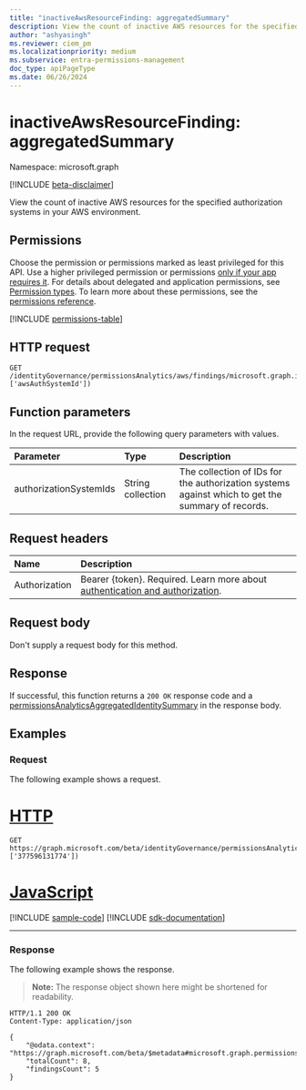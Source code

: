 ```yaml
---
title: "inactiveAwsResourceFinding: aggregatedSummary"
description: View the count of inactive AWS resources for the specified authorization systems in your AWS environment.
author: "ashyasingh"
ms.reviewer: ciem_pm
ms.localizationpriority: medium
ms.subservice: entra-permissions-management
doc_type: apiPageType
ms.date: 06/26/2024
---
```


# inactiveAwsResourceFinding: aggregatedSummary
Namespace: microsoft.graph

[!INCLUDE [beta-disclaimer](../../includes/beta-disclaimer.md)]

View the count of inactive AWS resources for the specified authorization systems in your AWS environment.

## Permissions
Choose the permission or permissions marked as least privileged for this API. Use a higher privileged permission or permissions [only if your app requires it](/graph/permissions-overview#best-practices-for-using-microsoft-graph-permissions). For details about delegated and application permissions, see [Permission types](/graph/permissions-overview#permission-types). To learn more about these permissions, see the [permissions reference](/graph/permissions-reference).

<!-- { "blockType": "permissions", "name": "inactiveawsresourcefinding_aggregatedsummary" } -->
[!INCLUDE [permissions-table](../includes/permissions/inactiveawsresourcefinding-aggregatedsummary-permissions.md)]

## HTTP request

<!-- {
  "blockType": "ignored"
}
-->
``` http
GET /identityGovernance/permissionsAnalytics/aws/findings/microsoft.graph.inactiveAwsResourceFinding/aggregatedSummary(authorizationSystemIds=['awsAuthSystemId'])
```

## Function parameters
In the request URL, provide the following query parameters with values.

|Parameter|Type|Description|
|:---|:---|:---|
|authorizationSystemIds|String collection|The collection of IDs for the authorization systems against which to get the summary of records.|


## Request headers
|Name|Description|
|:---|:---|
|Authorization|Bearer {token}. Required. Learn more about [authentication and authorization](/graph/auth/auth-concepts).|

## Request body
Don't supply a request body for this method.

## Response

If successful, this function returns a `200 OK` response code and a [permissionsAnalyticsAggregatedIdentitySummary](../resources/permissionsanalyticsaggregatedidentitysummary.md) in the response body.

## Examples

### Request
The following example shows a request.
# [HTTP](#tab/http)
<!-- {
  "blockType": "request",
  "name": "inactiveawsresourcefindingthis.aggregatedsummary"
}
-->
``` http
GET https://graph.microsoft.com/beta/identityGovernance/permissionsAnalytics/aws/findings/microsoft.graph.inactiveAwsResourceFinding/aggregatedSummary(authorizationSystemIds=['377596131774'])
```

# [JavaScript](#tab/javascript)
[!INCLUDE [sample-code](../includes/snippets/javascript/inactiveawsresourcefindingthisaggregatedsummary-javascript-snippets.md)]
[!INCLUDE [sdk-documentation](../includes/snippets/snippets-sdk-documentation-link.md)]

---

### Response
The following example shows the response.
>**Note:** The response object shown here might be shortened for readability.
<!-- {
  "blockType": "response",
  "truncated": true,
  "@odata.type": "microsoft.graph.permissionsAnalyticsAggregatedIdentitySummary"
}
-->
``` http
HTTP/1.1 200 OK
Content-Type: application/json

{
    "@odata.context": "https://graph.microsoft.com/beta/$metadata#microsoft.graph.permissionsAnalyticsAggregatedIdentitySummary",
    "totalCount": 8,
    "findingsCount": 5
}
```


